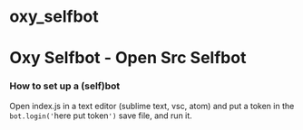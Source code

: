# oxy_selfbot

# **Oxy Selfbot - Open Src Selfbot** 

### **How to set up a (self)bot**

Open index.js in a text editor (sublime text, vsc, atom) and put a token in the `bot.login('`here put token`')` save file, and run it. 
 

